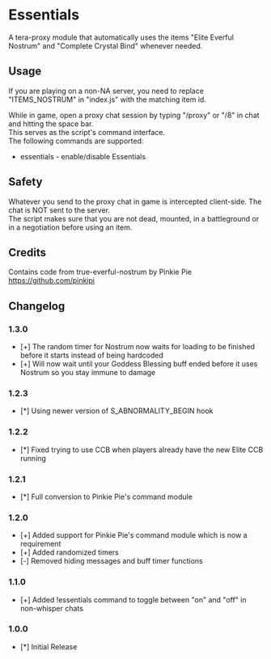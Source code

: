 # Essentials
A tera-proxy module that automatically uses the items "Elite Everful Nostrum" and "Complete Crystal Bind" whenever needed.  
  
## Usage  
If you are playing on a non-NA server, you need to replace "ITEMS_NOSTRUM" in "index.js" with the matching item id.  
  
While in game, open a proxy chat session by typing "/proxy" or "/8" in chat and hitting the space bar.  
This serves as the script's command interface.  
The following commands are supported:  
  
* essentials - enable/disable Essentials  
  
## Safety
Whatever you send to the proxy chat in game is intercepted client-side. The chat is NOT sent to the server.  
The script makes sure that you are not dead, mounted, in a battleground or in a negotiation before using an item.  
  
## Credits  
Contains code from true-everful-nostrum by Pinkie Pie https://github.com/pinkipi  
  
## Changelog
### 1.3.0
* [+] The random timer for Nostrum now waits for loading to be finished before it starts instead of being hardcoded
* [+] Will now wait until your Goddess Blessing buff ended before it uses Nostrum so you stay immune to damage
### 1.2.3
* [*] Using newer version of S_ABNORMALITY_BEGIN hook
### 1.2.2
* [*] Fixed trying to use CCB when players already have the new Elite CCB running
### 1.2.1
* [*] Full conversion to Pinkie Pie's command module
### 1.2.0
* [+] Added support for Pinkie Pie's command module which is now a requirement
* [+] Added randomized timers
* [-] Removed hiding messages and buff timer functions
### 1.1.0
* [+] Added !essentials command to toggle between "on" and "off" in non-whisper chats
### 1.0.0
* [*] Initial Release